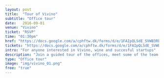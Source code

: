 ```yaml
---
layout: post
title:  "Tour of Vivino"
subtitle: "Office tour"
date:   2016-09-01
venue: "Vivino"
ticket: "RSVP"
time: "01:30pm"
href: "https://docs.google.com/a/cphftw.dk/forms/d/e/1FAIpQLSdE_SVWB3RkiAVA9ki1CfdNyOPGIHVMVU22UY7bgon_7gV3yA/viewform?c=0&w=1"
tickets: "https://docs.google.com/a/cphftw.dk/forms/d/e/1FAIpQLSdE_SVWB3RkiAVA9ki1CfdNyOPGIHVMVU22UY7bgon_7gV3yA/viewform?c=0&w=1"
intro: "For anyone interested in Vivino, wine and succesful startups"
description: "Join a guided tour of the offices, meet some of the team members and learn about life in Vivino. Tour at 13.30-14.00, or pop by for a glass of wine during the open house at startup village."
type: "Office tour"
image: "img/vivino_01.png"
free: "true"
---
```

<!-- fill in the URL of your event host page if you haven't enough information for a detail page, so the event link won't point on the detail page at all -->
